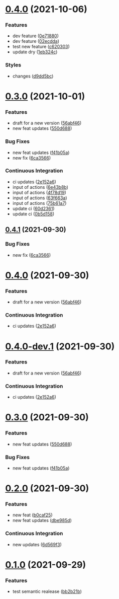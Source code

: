 # [0.4.0](https://github.com/ahmedloai/semantic-release-test/compare/v0.3.0...v0.4.0) (2021-10-06)
### Features
* dev feature ([0e71880](https://github.com/ahmedloai/semantic-release-test/commit/0e718805fbd1d6579a6d4c384b9a7a581c2f1a7c))
* dev feature ([02ecdda](https://github.com/ahmedloai/semantic-release-test/commit/02ecdda10ba5a88505d472761ec2014d1b921796))
* test new feature ([c620303](https://github.com/ahmedloai/semantic-release-test/commit/c6203036dd8f3d806969d9f77c99e8ec32e79e93))
* update dry ([1eb324c](https://github.com/ahmedloai/semantic-release-test/commit/1eb324cdd36b2c5d623e5f1fa19835de6d119ffc))
### Styles
* changes ([d9dd5bc](https://github.com/ahmedloai/semantic-release-test/commit/d9dd5bc15dbd5f8c371643cf8cd0ed51c7b8bcc8))

# [0.3.0](https://github.com/ahmedloai/semantic-release-test/compare/v0.2.0...v0.3.0) (2021-10-01)
### Features
* draft for a new version ([56abf46](https://github.com/ahmedloai/semantic-release-test/commit/56abf467a62f3893afb1c4f9372727fee000dadc))
* new feat updates ([550d688](https://github.com/ahmedloai/semantic-release-test/commit/550d688e5a6b69c23d64b811cd5ef50f5fbaf72f))
### Bug Fixes
* new feat updates ([f41b05a](https://github.com/ahmedloai/semantic-release-test/commit/f41b05aa779be34496dec186cb61cf150a2e7af4))
* new fix ([6ca3566](https://github.com/ahmedloai/semantic-release-test/commit/6ca356656828e51452d5c646665930befe1ad67d))
### Continuous Integration
* ci updates ([2e152a6](https://github.com/ahmedloai/semantic-release-test/commit/2e152a6189cb3ba99227c171e82bb2a52fd4ecc3))
* input of actions ([6e43b8b](https://github.com/ahmedloai/semantic-release-test/commit/6e43b8b79cb86d6364e88c824f6a89640e42a502))
* input of actions ([4f78d19](https://github.com/ahmedloai/semantic-release-test/commit/4f78d192bcc90af1dc947042fdc65547cf43fa44))
* input of actions ([63f663a](https://github.com/ahmedloai/semantic-release-test/commit/63f663a5ce3d68399cc2a42da8305fecfb248b8a))
* input of actions ([75b61a7](https://github.com/ahmedloai/semantic-release-test/commit/75b61a70861a1965f7ab35c81b5c304e42f6be5f))
* update ci ([60d2361](https://github.com/ahmedloai/semantic-release-test/commit/60d2361b9592e8f0845ab79d683e443d0b4356ca))
* update ci ([0b5d158](https://github.com/ahmedloai/semantic-release-test/commit/0b5d1585a7224895484ce646d49bee71782139a3))

## [0.4.1](https://github.com/ahmedloai/semantic-release-test/compare/v0.4.0...v0.4.1) (2021-09-30)
### Bug Fixes
* new fix ([6ca3566](https://github.com/ahmedloai/semantic-release-test/commit/6ca356656828e51452d5c646665930befe1ad67d))

# [0.4.0](https://github.com/ahmedloai/semantic-release-test/compare/v0.3.0...v0.4.0) (2021-09-30)
### Features
* draft for a new version ([56abf46](https://github.com/ahmedloai/semantic-release-test/commit/56abf467a62f3893afb1c4f9372727fee000dadc))
### Continuous Integration
* ci updates ([2e152a6](https://github.com/ahmedloai/semantic-release-test/commit/2e152a6189cb3ba99227c171e82bb2a52fd4ecc3))

# [0.4.0-dev.1](https://github.com/ahmedloai/semantic-release-test/compare/v0.3.0...v0.4.0-dev.1) (2021-09-30)
### Features
* draft for a new version ([56abf46](https://github.com/ahmedloai/semantic-release-test/commit/56abf467a62f3893afb1c4f9372727fee000dadc))
### Continuous Integration
* ci updates ([2e152a6](https://github.com/ahmedloai/semantic-release-test/commit/2e152a6189cb3ba99227c171e82bb2a52fd4ecc3))

# [0.3.0](https://github.com/ahmedloai/semantic-release-test/compare/v0.2.0...v0.3.0) (2021-09-30)
### Features
* new feat updates ([550d688](https://github.com/ahmedloai/semantic-release-test/commit/550d688e5a6b69c23d64b811cd5ef50f5fbaf72f))
### Bug Fixes
* new feat updates ([f41b05a](https://github.com/ahmedloai/semantic-release-test/commit/f41b05aa779be34496dec186cb61cf150a2e7af4))

# [0.2.0](https://github.com/ahmedloai/semantic-release-test/compare/v0.1.0...v0.2.0) (2021-09-30)
### Features
* new feat ([b0caf25](https://github.com/ahmedloai/semantic-release-test/commit/b0caf250f57c07fb53f26699a97720a0d5363199))
* new feat updates ([dbe985d](https://github.com/ahmedloai/semantic-release-test/commit/dbe985d1394ced745d4cdd979fcfd2cc6dd5c36e))
### Continuous Integration
* new updates ([6d569f3](https://github.com/ahmedloai/semantic-release-test/commit/6d569f33e5d6229b363ffc41845630a9fad87bea))

# [0.1.0](https://github.com/ahmedloai/semantic-release-test/compare/v0.0.0...v0.1.0) (2021-09-29)
### Features
* test semantic realease ([bb2b21b](https://github.com/ahmedloai/semantic-release-test/commit/bb2b21bbc076e874f2afad4da36479363b72cdb9))
